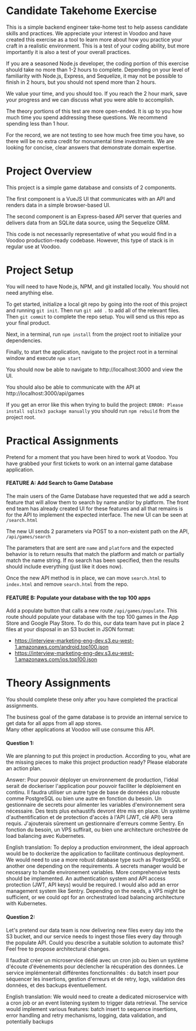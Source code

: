 # Candidate Takehome Exercise

This is a simple backend engineer take-home test to help assess candidate skills and practices. We appreciate your interest in Voodoo and have created this exercise as a tool to learn more about how you practice your craft in a realistic environment. This is a test of your coding ability, but more importantly it is also a test of your overall practices.

If you are a seasoned Node.js developer, the coding portion of this exercise should take no more than 1-2 hours to complete. Depending on your level of familiarity with Node.js, Express, and Sequelize, it may not be possible to finish in 2 hours, but you should not spend more than 2 hours.

We value your time, and you should too. If you reach the 2 hour mark, save your progress and we can discuss what you were able to accomplish.

The theory portions of this test are more open-ended. It is up to you how much time you spend addressing these questions. We recommend spending less than 1 hour.

For the record, we are not testing to see how much free time you have, so there will be no extra credit for monumental time investments. We are looking for concise, clear answers that demonstrate domain expertise.

# Project Overview

This project is a simple game database and consists of 2 components.

The first component is a VueJS UI that communicates with an API and renders data in a simple browser-based UI.

The second component is an Express-based API server that queries and delivers data from an SQLite data source, using the Sequelize ORM.

This code is not necessarily representative of what you would find in a Voodoo production-ready codebase. However, this type of stack is in regular use at Voodoo.

# Project Setup

You will need to have Node.js, NPM, and git installed locally. You should not need anything else.

To get started, initialize a local git repo by going into the root of this project and running `git init`. Then run `git add .` to add all of the relevant files. Then `git commit` to complete the repo setup. You will send us this repo as your final product.

Next, in a terminal, run `npm install` from the project root to initialize your dependencies.

Finally, to start the application, navigate to the project root in a terminal window and execute `npm start`

You should now be able to navigate to http://localhost:3000 and view the UI.

You should also be able to communicate with the API at http://localhost:3000/api/games

If you get an error like this when trying to build the project: `ERROR: Please install sqlite3 package manually` you should run `npm rebuild` from the project root.

# Practical Assignments

Pretend for a moment that you have been hired to work at Voodoo. You have grabbed your first tickets to work on an internal game database application.

#### FEATURE A: Add Search to Game Database

The main users of the Game Database have requested that we add a search feature that will allow them to search by name and/or by platform. The front end team has already created UI for these features and all that remains is for the API to implement the expected interface. The new UI can be seen at `/search.html`

The new UI sends 2 parameters via POST to a non-existent path on the API, `/api/games/search`

The parameters that are sent are `name` and `platform` and the expected behavior is to return results that match the platform and match or partially match the name string. If no search has been specified, then the results should include everything (just like it does now).

Once the new API method is in place, we can move `search.html` to `index.html` and remove `search.html` from the repo.

#### FEATURE B: Populate your database with the top 100 apps

Add a populate button that calls a new route `/api/games/populate`. This route should populate your database with the top 100 games in the App Store and Google Play Store.
To do this, our data team have put in place 2 files at your disposal in an S3 bucket in JSON format:

- https://interview-marketing-eng-dev.s3.eu-west-1.amazonaws.com/android.top100.json
- https://interview-marketing-eng-dev.s3.eu-west-1.amazonaws.com/ios.top100.json

# Theory Assignments

You should complete these only after you have completed the practical assignments.

The business goal of the game database is to provide an internal service to get data for all apps from all app stores.  
Many other applications at Voodoo will use consume this API.

#### Question 1:

We are planning to put this project in production. According to you, what are the missing pieces to make this project production ready?
Please elaborate an action plan.

Answer:
Pour pouvoir déployer un environnement de production, l'idéal serait de dockeriser l'application pour pouvoir faciliter le déploiement en continu. Il faudra utiliser un autre type de base de données plus robuste comme PostgreSQL ou bien une autre en fonction du besoin. Un gestionnaire de secrets pour alimenter les variables d'environnement sera nécessaire. Des tests plus exhaustifs devront être mis en place. Un système d'authentification et de protection d'accès à l'API (JWT, clé API) sera requis. J'ajouterais sûrement un gestionnaire d'erreurs comme Sentry. En fonction du besoin, un VPS suffirait, ou bien une architecture orchestrée de load balancing avec Kubernetes.

English translation:
To deploy a production environment, the ideal approach would be to dockerize the application to facilitate continuous deployment. We would need to use a more robust database type such as PostgreSQL or another one depending on the requirements. A secrets manager would be necessary to handle environement variables. More comprehensive tests should be implemented. An authentication system and API access protection (JWT, API keys) would be required. I would also add an error management system like Sentry. Depending on the needs, a VPS might be sufficient, or we could opt for an orchestrated load balancing architecture with Kubernetes.

#### Question 2:

Let's pretend our data team is now delivering new files every day into the S3 bucket, and our service needs to ingest those files
every day through the populate API. Could you describe a suitable solution to automate this? Feel free to propose architectural changes.

Il faudrait créer un microservice dédié avec un cron job ou bien un système d'écoute d'événements pour déclencher la récupération des données. Le service implémenterait différentes fonctionnalités : du batch insert pour séquencer les insertions, gestion d'erreurs et de retry, logs, validation des données, et des backups éventuellement.

English translation:
We would need to create a dedicated microservice with a cron job or an event listening system to trigger data retrieval. The service would implement various features: batch insert to sequence insertions, error handling and retry mechanisms, logging, data validation, and potentially backups
